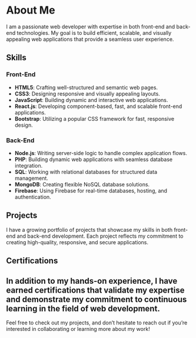 # About Me
I am a passionate web developer with expertise in both front-end and back-end technologies. My goal is to build efficient, scalable, and visually appealing web applications that provide a seamless user experience.
## Skills
### Front-End
- **HTML5**: Crafting well-structured and semantic web pages.
- **CSS3**: Designing responsive and visually appealing layouts.
- **JavaScript**: Building dynamic and interactive web applications.
- **React.js**: Developing component-based, fast, and scalable front-end applications.
- **Bootstrap**: Utilizing a popular CSS framework for fast, responsive design.
### Back-End
- **Node.js**: Writing server-side logic to handle complex application flows.
- **PHP**: Building dynamic web applications with seamless database integration.
- **SQL**: Working with relational databases for structured data management.
- **MongoDB**: Creating flexible NoSQL database solutions.
- **Firebase**: Using Firebase for real-time databases, hosting, and authentication.
## Projects
I have a growing portfolio of projects that showcase my skills in both front-end and back-end development. Each project reflects my commitment to creating high-quality, responsive, and secure applications.
## Certifications
In addition to my hands-on experience, I have earned certifications that validate my expertise and demonstrate my commitment to continuous learning in the field of web development.
---
Feel free to check out my projects, and don’t hesitate to reach out if you’re interested in collaborating or learning more about my work!
